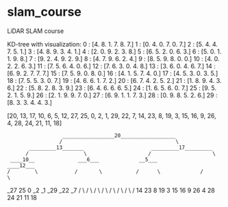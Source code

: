 # slam_course
LiDAR SLAM course


KD-tree with visualization:
0 : [4. 8. 1. 7. 8. 7.]
1 : [0. 4. 0. 7. 0. 7.]
2 : [5. 4. 4. 7. 5. 1.]
3 : [4. 8. 9. 3. 4. 1.]
4 : [2. 0. 9. 2. 3. 8.]
5 : [6. 5. 2. 0. 6. 3.]
6 : [5. 0. 1. 1. 9. 8.]
7 : [9. 2. 4. 9. 2. 9.]
8 : [4. 7. 9. 6. 2. 4.]
9 : [8. 5. 9. 8. 0. 0.]
10 : [4. 0. 2. 2. 6. 3.]
11 : [7. 5. 6. 4. 0. 6.]
12 : [7. 6. 3. 0. 4. 8.]
13 : [3. 6. 0. 4. 6. 7.]
14 : [6. 9. 2. 7. 7. 7.]
15 : [7. 5. 9. 0. 8. 0.]
16 : [4. 1. 5. 7. 4. 0.]
17 : [4. 5. 3. 0. 3. 5.]
18 : [7. 5. 5. 3. 0. 7.]
19 : [4. 6. 6. 1. 7. 2.]
20 : [6. 7. 4. 2. 5. 2.]
21 : [1. 8. 9. 4. 3. 6.]
22 : [5. 8. 2. 8. 3. 9.]
23 : [6. 4. 6. 6. 6. 5.]
24 : [1. 6. 5. 6. 0. 7.]
25 : [9. 5. 2. 1. 5. 9.]
26 : [2. 1. 9. 9. 7. 0.]
27 : [6. 9. 1. 1. 7. 3.]
28 : [0. 9. 8. 5. 2. 6.]
29 : [8. 3. 3. 4. 4. 3.]

[20, 13, 17, 10, 6, 5, 12, 27, 25, 0, 2, 1, 29, 22, 7, 14, 23, 8, 19, 3, 15, 16, 9, 26, 4, 28, 24, 21, 11, 18]


                      _________________20__________________
                     /                                     \
           _________13_______                      _________17_________
          /                  \                    /                    \
     ____10__              ___6___             __5___               ____12___
    /        \            /       \           /      \             /         \
  _27         25         0        _2        _1       _29         _22         _7
 /   \       /  \       / \      /  \      /  \     /   \       /   \       /
14    23    8    19    3   15   16   9    26   4   28    24    21    11    18
